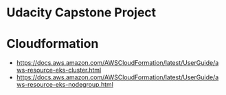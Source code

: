 # Udacity Capstone Project

# Cloudformation
* https://docs.aws.amazon.com/AWSCloudFormation/latest/UserGuide/aws-resource-eks-cluster.html
* https://docs.aws.amazon.com/AWSCloudFormation/latest/UserGuide/aws-resource-eks-nodegroup.html